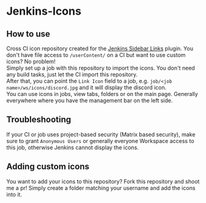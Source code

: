 # Jenkins-Icons

## How to use
Cross CI icon repository created for the [Jenkins Sidebar Links](https://plugins.jenkins.io/sidebar-link) plugin.
You don't have file access to `/userContent/` on a CI but want to use custom icons? No problem!    
Simply set up a job with this repository to import the icons. You don't need any build tasks, just let the CI import this repository.    
After that, you can point the `Link Icon` field to a job, e.g. `job/<job name>/ws/icons/discord.jpg` and it will display the discord icon.   
You can use icons in jobs, view tabs, folders or on the main page. Generally everywhere where you have the management bar on the left side.

## Troubleshooting
If your CI or job uses project-based security (Matrix based security), make sure to grant `Anonymous Users` or generally everyone Workspace access to this job, otherwise Jenkins cannot display the icons.

## Adding custom icons
You want to add your icons to this repository? Fork this repository and shoot me a pr! Simply create a folder matching your username and add the icons into it.